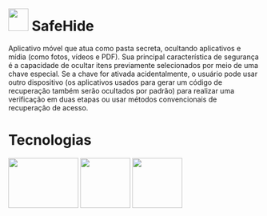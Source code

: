 # <img height="45" width="40" src="https://github.com/JPedro759/SafeHide/assets/77515431/e96c0538-663a-47b3-ad41-86636786052f"> SafeHide


Aplicativo móvel que atua como pasta secreta, ocultando aplicativos e mídia (como fotos, vídeos e PDF). Sua principal característica de segurança é a capacidade de ocultar itens previamente selecionados por meio de uma chave especial.
Se a chave for ativada acidentalmente, o usuário pode usar outro dispositivo (os aplicativos usados para gerar um código de recuperação também serão ocultados por padrão) para realizar uma verificação em duas etapas ou 
usar métodos convencionais de recuperação de acesso.

# Tecnologias
<div>
  <img align="center" height="100" width="140" src="https://github.com/JPedro759/SafeHide/assets/77515431/a25d0c99-028a-45d8-ad0a-1c6d28cdb1a2"> 
  <img align="center" height="100" width="100" src="https://github.com/JPedro759/SafeHide/assets/77515431/8af184c2-37c7-4153-ae1d-d61c21fbef19">
  <img align="center" height="100" width="100" src="https://github.com/JPedro759/SafeHide/assets/77515431/c7eb6dc7-c630-4087-a4c8-56aec0441f33">
</div>
